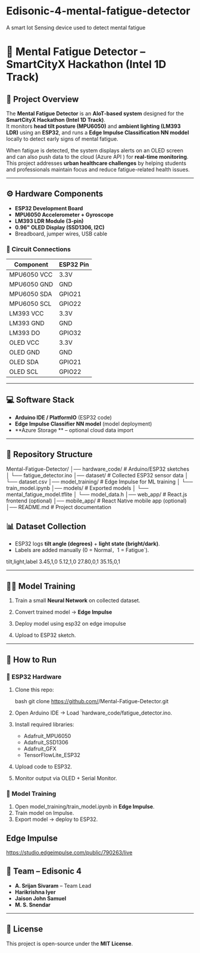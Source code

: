 # Edisonic-4-mental-fatigue-detector
A smart Iot Sensing device used to detect mental fatigue


# 🧠 Mental Fatigue Detector – SmartCityX Hackathon (Intel 1D Track)

## 📌 Project Overview
The **Mental Fatigue Detector** is an **AIoT-based system** designed for the **SmartCityX Hackathon (Intel 1D Track)**.  
It monitors **head tilt posture (MPU6050)** and **ambient lighting (LM393 LDR)** using an **ESP32**, and runs a **Edge Impulse Classification NN moddel** locally to detect early signs of mental fatigue.  

When fatigue is detected, the system displays alerts on an OLED screen and can also push data to the cloud (Azure API ) for **real-time monitoring**.  
This project addresses **urban healthcare challenges** by helping students and professionals maintain focus and reduce fatigue-related health issues.  

---

## ⚙️ Hardware Components
- **ESP32 Development Board**  
- **MPU6050 Accelerometer + Gyroscope**  
- **LM393 LDR Module (3-pin)**  
- **0.96" OLED Display (SSD1306, I2C)**  
- Breadboard, jumper wires, USB cable  

### 🔌 Circuit Connections
| Component    | ESP32 Pin |
|--------------|-----------|
| MPU6050 VCC  | 3.3V      |
| MPU6050 GND  | GND       |
| MPU6050 SDA  | GPIO21    |
| MPU6050 SCL  | GPIO22    |
| LM393 VCC    | 3.3V      |
| LM393 GND    | GND       |
| LM393 DO     | GPIO32    |
| OLED VCC     | 3.3V      |
| OLED GND     | GND       |
| OLED SDA     | GPIO21    |
| OLED SCL     | GPIO22    |

---

## 💻 Software Stack
- **Arduino IDE / PlatformIO** (ESP32 code)  
- **Edge Impulse Classifier NN model** (model deployment)  
- **Azure Storage ** – optional cloud data import  
  

---

## 📂 Repository Structure


Mental-Fatigue-Detector/
│── hardware\_code/              # Arduino/ESP32 sketches
│   └── fatigue\_detector.ino
│── dataset/                    # Collected ESP32 sensor data
│   └── dataset.csv
│── model\_training/             # Edge Impulse for ML training
│   └── train\_model.ipynb
│── models/                     # Exported models
│   └── mental\_fatigue\_model.tflite
│   └── model\_data.h
│── web\_app/                    # React.js frontend (optional)
│── mobile\_app/                 # React Native mobile app (optional)
│── README.md                   # Project documentation





## 📊 Dataset Collection
- ESP32 logs **tilt angle (degrees)** + **light state (bright/dark)**.  
- Labels are added manually (0 = Normal`, `1 = Fatigue`).  



tilt,light,label
3.45,1,0
5.12,1,0
27.80,0,1
35.15,0,1



---

## 🧑‍💻 Model Training
1. Train a small **Neural Network** on collected dataset.  
2. Convert trained model → **Edge Impulse** 
3. Deploy model using esp32 on edge imopulse 


4. Upload to ESP32 sketch.

---

## 🚀 How to Run

### 🔹 ESP32 Hardware

1. Clone this repo:

   bash
   git clone https://github.com/<your-username>/Mental-Fatigue-Detector.git
  
2. Open Arduino IDE → Load `hardware_code/fatigue_detector.ino.
3. Install required libraries:

   * Adafruit_MPU6050
   * Adafruit_SSD1306
   * Adafruit_GFX
   * TensorFlowLite_ESP32
4. Upload code to ESP32.
5. Monitor output via OLED + Serial Monitor.

### 🔹 Model Training

1. Open model_training/train_model.ipynb in **Edge Impulse**.
2. Train model on Impulse.
3. Export model → deploy to ESP32.


## Edge Impulse
https://studio.edgeimpulse.com/public/790263/live 

## 👥 Team – Edisonic 4

* **A. Srijan Sivaram** – Team Lead
* **Harikrishna Iyer**
* **Jaison John Samuel**
* **M. S. Snendar**

---

## 📜 License

This project is open-source under the **MIT License**.


